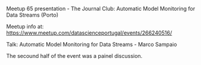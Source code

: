 Meetup 65 presentation - The Journal Club: Automatic Model Monitoring for Data Streams (Porto)

Meetup info at: https://www.meetup.com/datascienceportugal/events/266240516/

Talk:
    Automatic Model Monitoring for Data Streams - Marco Sampaio

The secound half of the event was a painel discussion.
